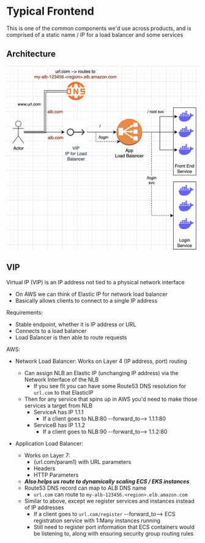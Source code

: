 # Typical Frontend
This is one of the common components we'd use across products, and is comprised of a static name / IP for a load balancer and some services

## Architecture
![Typical FrontEnd](typical_loadbalancer.png)

## VIP 
Virtual IP (VIP) is an IP address not tied to a physical network interface
- On AWS we can think of Elastic IP for network load balancer
- Basically allows clients to connect to a single IP address

Requirements:
- Stable endpoint, whether it is IP address or URL
- Connects to a load balancer
- Load Balancer is then able to route requests

AWS:
- Network Load Balancer: Works on Layer 4 (IP address, port) routing 
    - Can assign NLB an Elastic IP (unchanging IP address) via the Network Interface of the NLB
        - If you see fit you can have some Route53 DNS resolution for `url.com` to that ElasticIP
    - Then for any service that spins up in AWS you'd need to make those services a target from NLB
        - ServiceA has IP 1.1.1
            - If a client goes to NLB:80 --forward_to--> 1.1.1:80
        - ServiceB has IP 1.1.2
            - If a client goes to NLB:90 --forward_to--> 1.1.2:80

- Application Load Balancer: 
    - Works on Layer 7:
        - (url.com/param1) with URL parameters
        - Headers
        - HTTP Parameters
    - ***Also helps us route to dynamically scaling ECS / EKS instances***
    - Route53 DNS record can map to ALB DNS name
        - `url.com` can route to `my-alb-123456.<region>.elb.amazon.com`
    - Similar to above, except we register services and instances instead of IP addresses
        - If a client goes to `url.com/register` --forward_to--> ECS registration service with 1:Many instances running
        - Still need to register port information that ECS containers would be listening to, along with ensuring security group routing rules

## 
